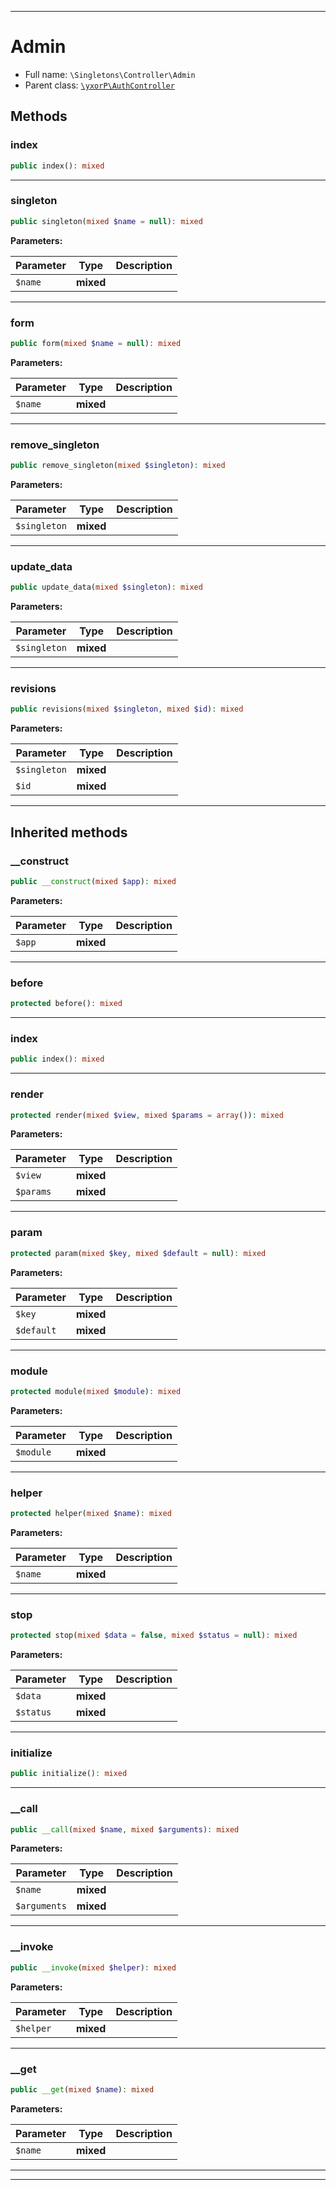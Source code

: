 ***

# Admin

* Full name: `\Singletons\Controller\Admin`
* Parent class: [`\yxorP\AuthController`](../../yxorP/AuthController.md)

## Methods

### index

```php
public index(): mixed
```

***

### singleton

```php
public singleton(mixed $name = null): mixed
```

**Parameters:**

| Parameter | Type | Description |
|-----------|------|-------------|
| `$name` | **mixed** |  |

***

### form

```php
public form(mixed $name = null): mixed
```

**Parameters:**

| Parameter | Type | Description |
|-----------|------|-------------|
| `$name` | **mixed** |  |

***

### remove_singleton

```php
public remove_singleton(mixed $singleton): mixed
```

**Parameters:**

| Parameter | Type | Description |
|-----------|------|-------------|
| `$singleton` | **mixed** |  |

***

### update_data

```php
public update_data(mixed $singleton): mixed
```

**Parameters:**

| Parameter | Type | Description |
|-----------|------|-------------|
| `$singleton` | **mixed** |  |

***

### revisions

```php
public revisions(mixed $singleton, mixed $id): mixed
```

**Parameters:**

| Parameter | Type | Description |
|-----------|------|-------------|
| `$singleton` | **mixed** |  |
| `$id` | **mixed** |  |

***

## Inherited methods

### __construct

```php
public __construct(mixed $app): mixed
```

**Parameters:**

| Parameter | Type | Description |
|-----------|------|-------------|
| `$app` | **mixed** |  |

***

### before

```php
protected before(): mixed
```

***

### index

```php
public index(): mixed
```

***

### render

```php
protected render(mixed $view, mixed $params = array()): mixed
```

**Parameters:**

| Parameter | Type | Description |
|-----------|------|-------------|
| `$view` | **mixed** |  |
| `$params` | **mixed** |  |

***

### param

```php
protected param(mixed $key, mixed $default = null): mixed
```

**Parameters:**

| Parameter | Type | Description |
|-----------|------|-------------|
| `$key` | **mixed** |  |
| `$default` | **mixed** |  |

***

### module

```php
protected module(mixed $module): mixed
```

**Parameters:**

| Parameter | Type | Description |
|-----------|------|-------------|
| `$module` | **mixed** |  |

***

### helper

```php
protected helper(mixed $name): mixed
```

**Parameters:**

| Parameter | Type | Description |
|-----------|------|-------------|
| `$name` | **mixed** |  |

***

### stop

```php
protected stop(mixed $data = false, mixed $status = null): mixed
```

**Parameters:**

| Parameter | Type | Description |
|-----------|------|-------------|
| `$data` | **mixed** |  |
| `$status` | **mixed** |  |

***

### initialize

```php
public initialize(): mixed
```

***

### __call

```php
public __call(mixed $name, mixed $arguments): mixed
```

**Parameters:**

| Parameter | Type | Description |
|-----------|------|-------------|
| `$name` | **mixed** |  |
| `$arguments` | **mixed** |  |

***

### __invoke

```php
public __invoke(mixed $helper): mixed
```

**Parameters:**

| Parameter | Type | Description |
|-----------|------|-------------|
| `$helper` | **mixed** |  |

***

### __get

```php
public __get(mixed $name): mixed
```

**Parameters:**

| Parameter | Type | Description |
|-----------|------|-------------|
| `$name` | **mixed** |  |

***


***

